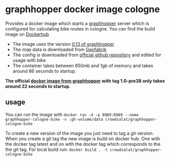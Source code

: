 # graphhopper docker image cologne

Provides a docker image which starts a [graphhopper](https://github.com/graphhopper/graphhopper/tree/0.13) server which is configured for calculating bike routes in cologne. You can find the build image on [Dockerhub](https://hub.docker.com/repository/docker/crowdsalat/graphhopper-cologne-bike)


- The image uses the version [0.13 of graphhopper](https://graphhopper.com/public/releases/graphhopper-web-0.13.0.jar)
- The map data is downloaded from [Geofabrik](https://download.geofabrik.de/europe/germany/nordrhein-westfalen/koeln-regbez.html)
- The config is downloaded from [official github repository](https://raw.githubusercontent.com/graphhopper/graphhopper/0.13/config-example.yml) and edited for usage with bike
- The container takes between 850mb and 1gb of memory and takes around 86 seconds to startup. 

**The official [docker image from graphhopper](https://hub.docker.com/r/graphhopper/graphhopper/) with tag 1.0-pre38 only takes around 22 seconds to startup.**

## usage

You can run the image with `docker run -d -p 8989:8989 --name graphhopper-cologne-bike -v :gh-volume/data crowdsalat/graphhopper-cologne-bike`

To create a new version of the image you just need to tag a git version. When you create a git tag the new image is build on docker hub. One with the docker tag latest and on with the docker tag which corresponds to the the git tag. For local build run: `docker build . -t crowdsalat/graphhopper-cologne-bike`
